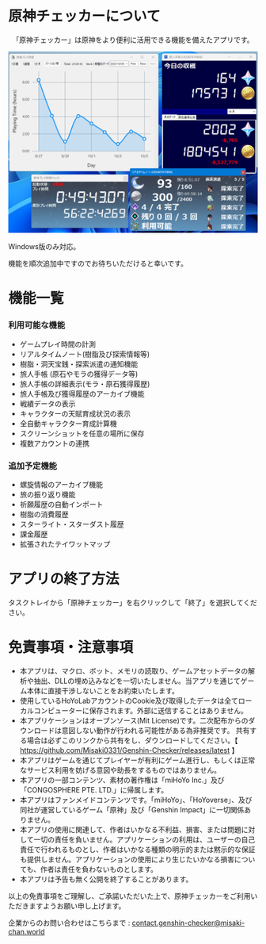 # 原神チェッカーについて
<center>「原神チェッカー」は原神をより便利に活用できる機能を備えたアプリです。

![Screenshot](Docs/screenshot.png)
</center>

Windows版のみ対応。

機能を順次追加中ですのでお待ちいただけると幸いです。

# 機能一覧
### 利用可能な機能
* ゲームプレイ時間の計測
* リアルタイムノート(樹脂及び探索情報等)
* 樹脂・洞天宝銭・探索派遣の通知機能
* 旅人手帳 (原石やモラの獲得データ等)
* 旅人手帳の詳細表示(モラ・原石獲得履歴)
* 旅人手帳及び獲得履歴のアーカイブ機能
* 戦績データの表示
* キャラクターの天賦育成状況の表示
* 全自動キャラクター育成計算機
* スクリーンショットを任意の場所に保存
* 複数アカウントの連携
### 追加予定機能
* 螺旋情報のアーカイブ機能
* 旅の振り返り機能
* 祈願履歴の自動インポート
* 樹脂の消費履歴
* スターライト・スターダスト履歴
* 課金履歴
* 拡張されたテイワットマップ

# アプリの終了方法
タスクトレイから「原神チェッカー」を右クリックして「終了」を選択してください。

# 免責事項・注意事項
* 本アプリは、マクロ、ボット、メモリの読取り、ゲームアセットデータの解析や抽出、DLLの埋め込みなどを一切いたしません。当アプリを通じてゲーム本体に直接干渉しないことをお約束いたします。
* 使用しているHoYoLabアカウントのCookie及び取得したデータは全てローカルコンピューターに保存されます。外部に送信することはありません。
* 本アプリケーションはオープンソース(Mit License)です。二次配布からのダウンロードは意図しない動作が行われる可能性がある為非推奨です。
  共有する場合は必ずこのリンクから共有をし、ダウンロードしてください。【 https://github.com/Misaki0331/Genshin-Checker/releases/latest 】
* 本アプリはゲームを通じてプレイヤーが有利にゲーム進行し、もしくは正常なサービス利用を妨げる意図や助長をするものではありません。
* 本アプリの一部コンテンツ、素材の著作権は「miHoYo Inc.」及び「CONGOSPHERE PTE. LTD.」に帰属します。
* 本アプリはファンメイドコンテンツです。「miHoYo」、「HoYoverse」、及び同社が運営しているゲーム「原神」及び「Genshin Impact」に一切関係ありません。
* 本アプリの使用に関連して、作者はいかなる不利益、損害、または問題に対して一切の責任を負いません。アプリケーションの利用は、ユーザーの自己責任で行われるものとし、作者はいかなる種類の明示的または黙示的な保証も提供しません。アプリケーションの使用により生じたいかなる損害についても、作者は責任を負わないものとします。
* 本アプリは予告も無く公開を終了することがあります。

以上の免責事項をご理解し、ご承諾いただいた上で、原神チェッカーをご利用いただきますようお願い申し上げます。

企業からのお問い合わせはこちらまで : contact.genshin-checker@misaki-chan.world




